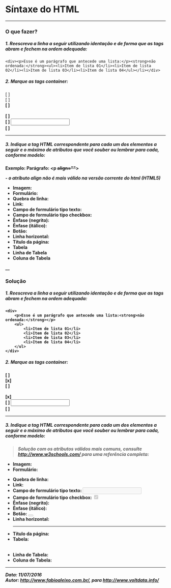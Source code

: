 # Síntaxe do HTML
---
### O que fazer?

##### 1. Reescreva a linha a seguir utilizando identação e de forma que as tags abram e fechem na ordem adequada:

``<div><p>Esse é um parágrafo que antecede uma lista:</p><strong>não ordenada:</strong><ul><li>Item de lista 01</li><li>Item de lista 02</li><li>Item de lista 03</li><li>Item de lista 04</ul></li></div>``

##### 2. Marque as tags container:
[ ] <img>  
[ ] <strong>  
[ ]  <br>  
[ ]  <body>  
[ ]  <input>  
[ ]  <hr>  

#####  3. Indique a tag HTML correspondente para cada um dos elementos a seguir e o máximo de atributos que você souber ou lembrar para cada, conforme modelo:
**Exemplo:** Parágrafo: <p ~~align=""~~></p> - *o atributo align não é mais válido na versão corrente do html (HTML5)*
- Imagem: 
- Formulário:
- Quebra de linha:
- Link:
- Campo de formulário tipo texto:
- Campo de formulário tipo checkbox:
- Ênfase (negrito): 
- Ênfase (itálico): 
- Botão:
- Linha horizontal:
- Título da página:
- Tabela
- Linha de Tabela
- Coluna de Tabela  

__
### Solução
##### 1. Reescreva a linha a seguir utilizando identação e de forma que as tags abram e fechem na ordem adequada:
```
<div>
    <p>Esse é um parágrafo que antecede uma lista:<strong>não ordenada:</strong></p>
    <ul>
        <li>Item de lista 01</li>
        <li>Item de lista 02</li>
        <li>Item de lista 03</li>
        <li>Item de lista 04</li>
    </ul>
</div>
```
##### 2. Marque as tags container:
[ ] <img>  
[x] <strong>  
[ ]  <br>  
[x]  <body>  
[ ]  <input>  
[ ]  <hr>  
#####  3. Indique a tag HTML correspondente para cada um dos elementos a seguir e o máximo de atributos que você souber ou lembrar para cada, conforme modelo:
> *Solução com os atributos válidos mais comuns, consulte http://www.w3schools.com/ para uma referência completa:*
- Imagem: **<img src="" alt="" width="" height="" id="" class="">**
- Formulário: **<form action="" name="" method="" id="" class=""></form>**
- Quebra de linha: **<br>**
- Link: **<a href="" name="" target="" rel="" id="" class=""></a>**
- Campo de formulário tipo texto: **<input type="text" name="" size="" max="" min="" disabled required id="" class="">**
- Campo de formulário tipo checkbox: **<input type="checkbox" name="" value=""  disabled checked id="" class="">**
- Ênfase (negrito): **<strong id="" class=""></strong>**
- Ênfase (itálico): **<em id="" class=""></em>**
- Botão: **<button name="" value="" form="" disabled id="" class=""></button>**
- Linha horizontal: **<hr id="" class="">**
- Título da página: **<title></title>**
- Tabela: **<table id="" class=""></table>**
- Linha de Tabela: **<tr id="" class=""></tr>**
- Coluna de Tabela: **<td id="" class=""></td>**
___
***Data:** 11/07/2016*  
***Autor:** http://www.fabioaleixo.com.br/, para http://www.voltdata.info/*